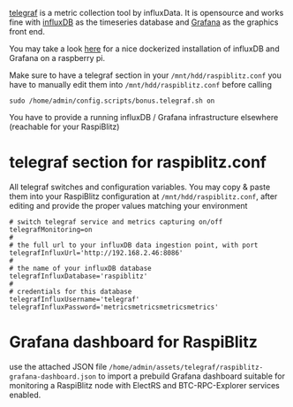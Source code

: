 [telegraf](https://www.influxdata.com/time-series-platform/telegraf/) is a metric collection tool by influxData.
It is opensource and works fine with [influxDB](https://www.influxdata.com/products/influxdb-overview/) as the timeseries database and [Grafana](https://grafana.com/grafana/) as the graphics front end.

You may take a look [here](https://github.com/gcgarner/IOTstack) for a nice dockerized installation of influxDB and Grafana on a raspberry pi.

Make sure to have a telegraf section in your `/mnt/hdd/raspiblitz.conf`
you have to manually edit them into `/mnt/hdd/raspiblitz.conf` before calling
```
sudo /home/admin/config.scripts/bonus.telegraf.sh on
```

You have to provide a running influxDB / Grafana infrastructure elsewhere (reachable for your RaspiBlitz)

# telegraf section for raspiblitz.conf
All telegraf switches and configuration variables. You may copy & paste them into your RaspiBlitz configuration at `/mnt/hdd/raspiblitz.conf`, after editing and provide the proper values matching your environment

```
# switch telegraf service and metrics capturing on/off
telegrafMonitoring=on
#
# the full url to your influxDB data ingestion point, with port
telegrafInfluxUrl='http://192.168.2.46:8086'
#
# the name of your influxDB database
telegrafInfluxDatabase='raspiblitz'
#
# credentials for this database
telegrafInfluxUsername='telegraf'
telegrafInfluxPassword='metricsmetricsmetricsmetrics'
```

# Grafana dashboard for RaspiBlitz
use the attached JSON file `/home/admin/assets/telegraf/raspiblitz-grafana-dashboard.json` to import a prebuild Grafana dashboard suitable for monitoring a RaspiBlitz node with ElectRS and BTC-RPC-Explorer services enabled.